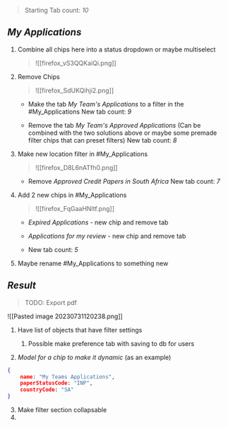 > Starting Tab count: *10*

## *My Applications*



1. Combine all chips here into a status dropdown or maybe multiselect
   > ![[firefox_vS3QQKaiQi.png]]

2. Remove Chips  
   > ![[firefox_SdUKQihji2.png]]

	- Make the tab *My Team's Applications* to a filter in the #My_Applications
	  New tab count: *9*
   
	- Remove the tab *My Team's Approved Applications* (Can be combined with the two solutions above or maybe some premade filter chips that can preset filters)
	  New tab count: *8*

3. Make new location filter in #My_Applications
	> ![[firefox_D8L6nATfh0.png]]
	
	- Remove *Approved Credit Papers in South Africa*
	  New tab count: *7*
	

4. Add 2 new chips in #My_Applications
	> ![[firefox_FqGaaHNltf.png]]
	
	- *Expired Applications* - new chip and remove tab
	- *Applications for my review* - new chip and remove tab
	  
	- New tab count: *5*

5. Maybe rename #My_Applications to something new


## *Result*

> TODO: Export pdf

![[Pasted image 20230731120238.png]]

1. Have list of objects that have filter settings 
	1. Possible make preference tab with saving to db for users

2. *Model for a chip to make it dynamic* (as an example)
```json
{
	name: "My Teams Applications",
	paperStatusCode: "INP",
	countryCode: "SA" 
}
```

3. Make filter section collapsable
4. 